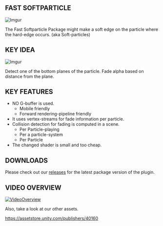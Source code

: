 FAST SOFTPARTICLE
----------

![Imgur](https://i.imgur.com/SyuiSlb.jpg)

The Fast Softparticle Package might make a soft edge on the particle where the hard-edge occurs. (aka Soft-particles)

KEY IDEA
----------

![Imgur](https://i.imgur.com/Fg8cLgq.png)

Detect one of the bottom planes of the particle.
Fade alpha based on distance from the plane.

KEY FEATURES
----------

* NO G-buffer is used.
  * Mobile friendly
  * Forward rendering-pipeline friendly
* It uses vertex-streams for fade information per particle.
* Collision detection for fading is computed in a scene.
  * Per Particle-playing
  * Per a particle-system
  * Per Particle
* The changed shader is small and too cheap.

DOWNLOADS
----------
Please check out our [releases](https://github.com/softnette-visualworks/fastsoftparticle-unity/releases) for the latest package version of the plugin.


VIDEO OVERVIEW
----------

[![VideoOverview](https://imgur.com/HVVPc79.jpg)](https://www.youtube.com/watch?v=I9ooX_gafd8)

Also, take a look at our other assets.

https://assetstore.unity.com/publishers/40160